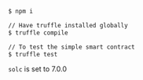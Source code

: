 ```sh
$ npm i

// Have truffle installed globally
$ truffle compile

// To test the simple smart contract
$ truffle test
```

`solc` is set to 7.0.0